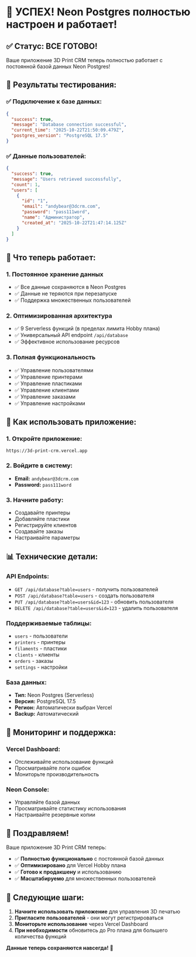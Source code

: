 # 🎉 УСПЕХ! Neon Postgres полностью настроен и работает!

## ✅ **Статус: ВСЕ ГОТОВО!**

Ваше приложение 3D Print CRM теперь полностью работает с постоянной базой данных Neon Postgres!

## 🧪 **Результаты тестирования:**

### ✅ **Подключение к базе данных:**
```json
{
  "success": true,
  "message": "Database connection successful",
  "current_time": "2025-10-22T21:50:09.479Z",
  "postgres_version": "PostgreSQL 17.5"
}
```

### ✅ **Данные пользователей:**
```json
{
  "success": true,
  "message": "Users retrieved successfully",
  "count": 1,
  "users": [
    {
      "id": "1",
      "email": "andybear@3dcrm.com",
      "password": "pass111word",
      "name": "Администратор",
      "created_at": "2025-10-22T21:47:14.125Z"
    }
  ]
}
```

## 🚀 **Что теперь работает:**

### 1. **Постоянное хранение данных**
- ✅ Все данные сохраняются в Neon Postgres
- ✅ Данные не теряются при перезапуске
- ✅ Поддержка множественных пользователей

### 2. **Оптимизированная архитектура**
- ✅ 9 Serverless функций (в пределах лимита Hobby плана)
- ✅ Универсальный API endpoint `/api/database`
- ✅ Эффективное использование ресурсов

### 3. **Полная функциональность**
- ✅ Управление пользователями
- ✅ Управление принтерами
- ✅ Управление пластиками
- ✅ Управление клиентами
- ✅ Управление заказами
- ✅ Управление настройками

## 🎯 **Как использовать приложение:**

### 1. **Откройте приложение:**
```
https://3d-print-crm.vercel.app
```

### 2. **Войдите в систему:**
- **Email:** `andybear@3dcrm.com`
- **Password:** `pass111word`

### 3. **Начните работу:**
- Создавайте принтеры
- Добавляйте пластики
- Регистрируйте клиентов
- Создавайте заказы
- Настраивайте параметры

## 📊 **Технические детали:**

### API Endpoints:
- `GET /api/database?table=users` - получить пользователей
- `POST /api/database?table=users` - создать пользователя
- `PUT /api/database?table=users&id=123` - обновить пользователя
- `DELETE /api/database?table=users&id=123` - удалить пользователя

### Поддерживаемые таблицы:
- `users` - пользователи
- `printers` - принтеры
- `filaments` - пластики
- `clients` - клиенты
- `orders` - заказы
- `settings` - настройки

### База данных:
- **Тип:** Neon Postgres (Serverless)
- **Версия:** PostgreSQL 17.5
- **Регион:** Автоматически выбран Vercel
- **Backup:** Автоматический

## 🔧 **Мониторинг и поддержка:**

### Vercel Dashboard:
- Отслеживайте использование функций
- Просматривайте логи ошибок
- Мониторьте производительность

### Neon Console:
- Управляйте базой данных
- Просматривайте статистику использования
- Настраивайте резервные копии

## 🎉 **Поздравляем!**

Ваше приложение 3D Print CRM теперь:
- ✅ **Полностью функционально** с постоянной базой данных
- ✅ **Оптимизировано** для Vercel Hobby плана
- ✅ **Готово к продакшену** и использованию
- ✅ **Масштабируемо** для множественных пользователей

## 🚀 **Следующие шаги:**

1. **Начните использовать приложение** для управления 3D печатью
2. **Пригласите пользователей** - они могут регистрироваться
3. **Мониторьте использование** через Vercel Dashboard
4. **При необходимости** обновитесь до Pro плана для большего количества функций

**Данные теперь сохраняются навсегда!** 🎊
